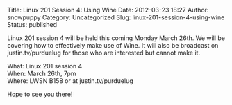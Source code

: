 Title: Linux 201 Session 4: Using Wine
Date: 2012-03-23 18:27
Author: snowpuppy
Category: Uncategorized
Slug: linux-201-session-4-using-wine
Status: published

Linux 201 session 4 will be held this coming Monday March 26th. We will
be covering how to effectively make use of Wine. It will also be
broadcast on justin.tv/purduelug for those who are interested but cannot
make it.

What: Linux 201 session 4  
When: March 26th, 7pm  
Where: LWSN B158 or at justin.tv/purduelug

Hope to see you there!
